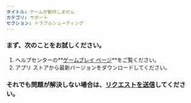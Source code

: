 ```yaml
---
タイトル: ゲームが動作しません
カテゴリ: サポート
セクション: トラブルシューティング
---
```

### まず、次のことをお試しください。

1. ヘルプセンターの**[ゲームプレイ ページ](https://help.Studycat.com/hc/en-us/categories/34781881763353-Gameplay)**をご覧ください。
2. アプリ ストアから最新バージョンをダウンロードしてください。

### それでも問題が解決しない場合は、[リクエストを送信](https://help.Studycat.com/hc/en-gb/requests/new)してください。